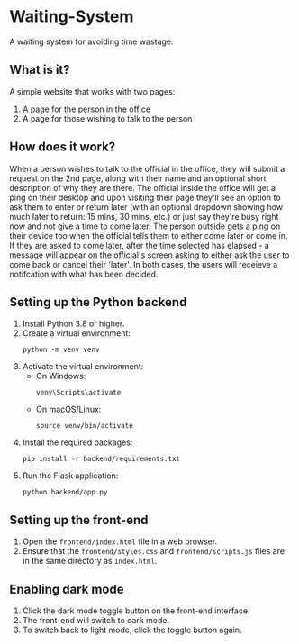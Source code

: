 # Waiting-System
A waiting system for avoiding time wastage.

## What is it?
A simple website that works with two pages:
1. A page for the person in the office
2. A page for those wishing to talk to the person

## How does it work?
When a person wishes to talk to the official in the office, they will submit a request on the 2nd page, along with their name and an optional short description of why they are there.
The official inside the office will get a ping on their desktop and upon visiting their page they'll see an option to ask them to enter or return later (with an optional dropdown showing how much later to return: 15 mins, 30 mins, etc.) or just say they're busy right now and not give a time to come later.
The person outside gets a ping on their device too when the official tells them to either come later or come in. 
If they are asked to come later, after the time selected has elapsed - a message will appear on the official's screen asking to either ask the user to come back or cancel their 'later'. In both cases, the users will receieve a notifcation with what has been decided.

## Setting up the Python backend
1. Install Python 3.8 or higher.
2. Create a virtual environment:
   ```
   python -m venv venv
   ```
3. Activate the virtual environment:
   - On Windows:
     ```
     venv\Scripts\activate
     ```
   - On macOS/Linux:
     ```
     source venv/bin/activate
     ```
4. Install the required packages:
   ```
   pip install -r backend/requirements.txt
   ```
5. Run the Flask application:
   ```
   python backend/app.py
   ```

## Setting up the front-end
1. Open the `frontend/index.html` file in a web browser.
2. Ensure that the `frontend/styles.css` and `frontend/scripts.js` files are in the same directory as `index.html`.

## Enabling dark mode
1. Click the dark mode toggle button on the front-end interface.
2. The front-end will switch to dark mode.
3. To switch back to light mode, click the toggle button again.
